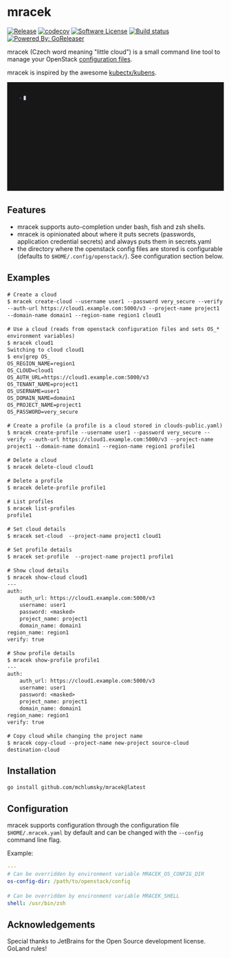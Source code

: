 # mracek 

[![Release](https://img.shields.io/github/release/mchlumsky/mracek.svg)](https://github.com/mchlumsky/mracek/releases/latest)
[![codecov](https://codecov.io/gh/mchlumsky/mracek/branch/main/graph/badge.svg?token=YHCWIP3V43)](https://codecov.io/gh/mchlumsky/mracek)
[![Software License](https://img.shields.io/badge/license-MIT-brightgreen.svg)](/LICENSE.md)
[![Build status](https://img.shields.io/github/actions/workflow/status/mchlumsky/mracek/build.yml?branch=main)](https://github.com/mchlumsky/mracek/actions?workflow=build)
[![Powered By: GoReleaser](https://img.shields.io/badge/powered%20by-goreleaser-green.svg)](https://github.com/goreleaser)

mracek (Czech word meaning "little cloud") is a small command line tool to manage your OpenStack [configuration files](https://docs.openstack.org/os-client-config/latest/user/configuration.html#config-files).

mracek is inspired by the awesome [kubectx/kubens](https://github.com/ahmetb/kubectx).

<img src="demo.gif" width="1300"  alt=""/>

## Features

* mracek supports auto-completion under bash, fish and zsh shells.
* mracek is opinionated about where it puts secrets (passwords, application credential secrets) and always puts them in secrets.yaml
* the directory where the openstack config files are stored is configurable (defaults to `$HOME/.config/openstack/`). See configuration section below.

## Examples
```shell
# Create a cloud
$ mracek create-cloud --username user1 --password very_secure --verify --auth-url https://cloud1.example.com:5000/v3 --project-name project1 --domain-name domain1 --region-name region1 cloud1

# Use a cloud (reads from openstack configuration files and sets OS_* environment variables)
$ mracek cloud1
Switching to cloud cloud1
$ env|grep OS_
OS_REGION_NAME=region1
OS_CLOUD=cloud1
OS_AUTH_URL=https://cloud1.example.com:5000/v3
OS_TENANT_NAME=project1
OS_USERNAME=user1
OS_DOMAIN_NAME=domain1
OS_PROJECT_NAME=project1
OS_PASSWORD=very_secure

# Create a profile (a profile is a cloud stored in clouds-public.yaml)
$ mracek create-profile --username user1 --password very_secure --verify --auth-url https://cloud1.example.com:5000/v3 --project-name project1 --domain-name domain1 --region-name region1 profile1

# Delete a cloud
$ mracek delete-cloud cloud1

# Delete a profile
$ mracek delete-profile profile1

# List profiles
$ mracek list-profiles
profile1

# Set cloud details
$ mracek set-cloud  --project-name project1 cloud1

# Set profile details
$ mracek set-profile  --project-name project1 profile1

# Show cloud details
$ mracek show-cloud cloud1
---
auth:
    auth_url: https://cloud1.example.com:5000/v3
    username: user1
    password: <masked>
    project_name: project1
    domain_name: domain1
region_name: region1
verify: true

# Show profile details
$ mracek show-profile profile1
---
auth:
    auth_url: https://cloud1.example.com:5000/v3
    username: user1
    password: <masked>
    project_name: project1
    domain_name: domain1
region_name: region1
verify: true

# Copy cloud while changing the project name
$ mracek copy-cloud --project-name new-project source-cloud destination-cloud
```

## Installation

```shell
go install github.com/mchlumsky/mracek@latest
```

## Configuration

mracek supports configuration through the configuration file `$HOME/.mracek.yaml` by default and can be changed with the `--config` command line flag.

Example:
```yaml
---
# Can be overridden by environment variable MRACEK_OS_CONFIG_DIR
os-config-dir: /path/to/openstack/config

# Can be overridden by environment variable MRACEK_SHELL
shell: /usr/bin/zsh
```

## Acknowledgements

Special thanks to JetBrains for the Open Source development license. GoLand rules!